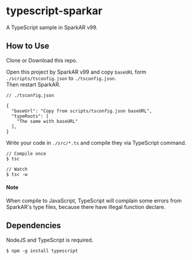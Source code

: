 # typescript-sparkar
A TypeScript sample in SparkAR v99.

## How to Use
Clone or Download this repo.

Open this project by SparkAR v99 and copy `baseURL` form `./scripts/tsconfig.json` to `./tsconfig.json`.<br>
Then restart SparkAR.
```
// ./tsconfig.json

{
  "baseUrl": "Copy from scripts/tsconfig.json baseURL",
  "typeRoots": [
    "The same with baseURL"
  ],
}
```

Write your code in `./src/*.ts` and compile they via TypeScript command.
```
// Compile once
$ tsc

// Watch
$ tsc -w
```

#### Note
When compile to JavaScript, TypeScript will complain some errors from SparkAR's type files, because there have illegal function declare.

## Dependencies
NodeJS and TypeScript is required.

```
$ npm -g install typescript
```
